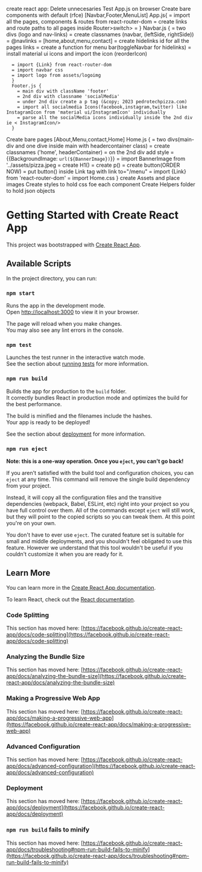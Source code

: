 <!---------------------------------------My Steps -------------------------------------------->
create react app:
Delete unnecesaries
Test App.js on browser
Create bare components with default (rfce) [Navbar,Footer,MenuList]
      App.js{
        = import all the pages, components  & routes from react-router-dom
        = create links and route paths to all pages inside Router>switch>
        = 
      }
      Navbar.js {
      = two divs (logo and nav-links)
      = create classnames (navbar, (leftSide, rightSide))
      = @navlinks = [home,about,menu,contact]
      = create hidelinks id for all the pages links
      = create a function for menu bar(toggleNavbar for hidelinks)
      = install material ui icons and import the icon (reorderIcon)

      = import {Link} from react-router-dom
      = import navbar css
      = import logo from assets/logoimg
      }
      Footer.js {
        = main div with className 'footer'
        = 2nd div with classname 'socialMedia'
        = under 2nd div create a p tag (&copy; 2023 pedrotechpizza.com)
        = import all socialmedia Icons(facebook,instagram,twitter) like InstagramIcon from 'material ui/InstagramIcon' individually
        = parse all the socialMedia icons individually inside the 2nd div ie < InstagramIcon/>
      }

Create bare pages [About,Menu,contact,Home]
       Home.js {
        = two divs(main-div and one dive inside main with headercontainer class)
        = create classnames ('home', headerContainer)
        = on the 2nd div add style = {{BackgroundImage: `url(${BannerImage})`}}
        = import BannerImage from '../assets/pizza.jpeg
        = create H1()
        = create p()
        = create button(ORDER NOW)
        = put button() inside Link tag with link to="/menu"
        = import {Link} from 'react-router-dom'
        = import Home.css
       }
create Assets and place images
Create styles to hold css foe each component
Create Helpers folder to hold json objects




# Getting Started with Create React App

This project was bootstrapped with [Create React App](https://github.com/facebook/create-react-app).

## Available Scripts

In the project directory, you can run:

### `npm start`

Runs the app in the development mode.\
Open [http://localhost:3000](http://localhost:3000) to view it in your browser.

The page will reload when you make changes.\
You may also see any lint errors in the console.

### `npm test`

Launches the test runner in the interactive watch mode.\
See the section about [running tests](https://facebook.github.io/create-react-app/docs/running-tests) for more information.

### `npm run build`

Builds the app for production to the `build` folder.\
It correctly bundles React in production mode and optimizes the build for the best performance.

The build is minified and the filenames include the hashes.\
Your app is ready to be deployed!

See the section about [deployment](https://facebook.github.io/create-react-app/docs/deployment) for more information.

### `npm run eject`

**Note: this is a one-way operation. Once you `eject`, you can't go back!**

If you aren't satisfied with the build tool and configuration choices, you can `eject` at any time. This command will remove the single build dependency from your project.

Instead, it will copy all the configuration files and the transitive dependencies (webpack, Babel, ESLint, etc) right into your project so you have full control over them. All of the commands except `eject` will still work, but they will point to the copied scripts so you can tweak them. At this point you're on your own.

You don't have to ever use `eject`. The curated feature set is suitable for small and middle deployments, and you shouldn't feel obligated to use this feature. However we understand that this tool wouldn't be useful if you couldn't customize it when you are ready for it.

## Learn More

You can learn more in the [Create React App documentation](https://facebook.github.io/create-react-app/docs/getting-started).

To learn React, check out the [React documentation](https://reactjs.org/).

### Code Splitting

This section has moved here: [https://facebook.github.io/create-react-app/docs/code-splitting](https://facebook.github.io/create-react-app/docs/code-splitting)

### Analyzing the Bundle Size

This section has moved here: [https://facebook.github.io/create-react-app/docs/analyzing-the-bundle-size](https://facebook.github.io/create-react-app/docs/analyzing-the-bundle-size)

### Making a Progressive Web App

This section has moved here: [https://facebook.github.io/create-react-app/docs/making-a-progressive-web-app](https://facebook.github.io/create-react-app/docs/making-a-progressive-web-app)

### Advanced Configuration

This section has moved here: [https://facebook.github.io/create-react-app/docs/advanced-configuration](https://facebook.github.io/create-react-app/docs/advanced-configuration)

### Deployment

This section has moved here: [https://facebook.github.io/create-react-app/docs/deployment](https://facebook.github.io/create-react-app/docs/deployment)

### `npm run build` fails to minify

This section has moved here: [https://facebook.github.io/create-react-app/docs/troubleshooting#npm-run-build-fails-to-minify](https://facebook.github.io/create-react-app/docs/troubleshooting#npm-run-build-fails-to-minify)
